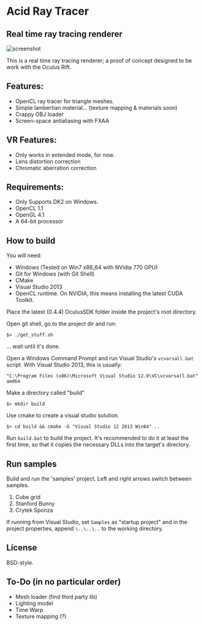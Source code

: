 Acid Ray Tracer
===============

Real time ray tracing renderer
------------------------------

![screenshot](http://i.imgur.com/kyQswNi.png)

This is a real time ray tracing renderer; a proof of concept designed to be work with the Oculus Rift.

Features:
---------

* OpenCL ray tracer for triangle meshes.
* Simple lambertian material... (texture mapping & materials soon)
* Crappy OBJ loader
* Screen-space antialiasing with FXAA

VR Features:
------------

* Only works in extended mode, for now.
* Lens distortion correction
* Chromatic aberration correction

Requirements:
-------------

* Only Supports DK2 on Windows.
* OpenCL 1.1
* OpenGL 4.1
* A 64-bit processor

How to build
------------

You will need:
* Windows (Tested on Win7 x86_64 with NVidia 770 GPU)
* Git for Windows (with Git Shell)
* CMake
* Visual Studio 2013
* OpenCL runtime. On NVIDIA, this means installing the latest CUDA Toolkit.

Place the latest (0.4.4) OculusSDK folder inside the project's root directory.

Open git shell, go to the project dir and run:

    $> ./get_stuff.sh

... wait until it's done.

Open a Windows Command Prompt and run Visual Studio's `vcvarsall.bat` script.
With Visual Studio 2013, this is usually:

    "C:\Program Files (x86)\Microsoft Visual Studio 12.0\VC\vcvarsall.bat" amd64

Make a directory called "build"

    $> mkdir build

Use cmake to create a visual studio solution.

    $> cd build && cmake -G "Visual Studio 12 2013 Win64" ..

Run `build.bat` to build the project. It's recommended to do it at least the first time, so that it copies the necessary DLLs into the target's directory.

Run samples
-----------

Build and run the 'samples' project. Left and right arrows switch between samples.

1. Cube grid
2. Stanford Bunny
3. Crytek Sponza

If running from Visual Studio, set `Samples` as "startup project" and in the project properties, append `\..\..\..` to the working directory.

License
-------

BSD-style.

To-Do (in no particular order)
------------------------------

* Mesh loader (find third party lib)
* Lighting model
* Time Warp
* Texture mapping (?)
